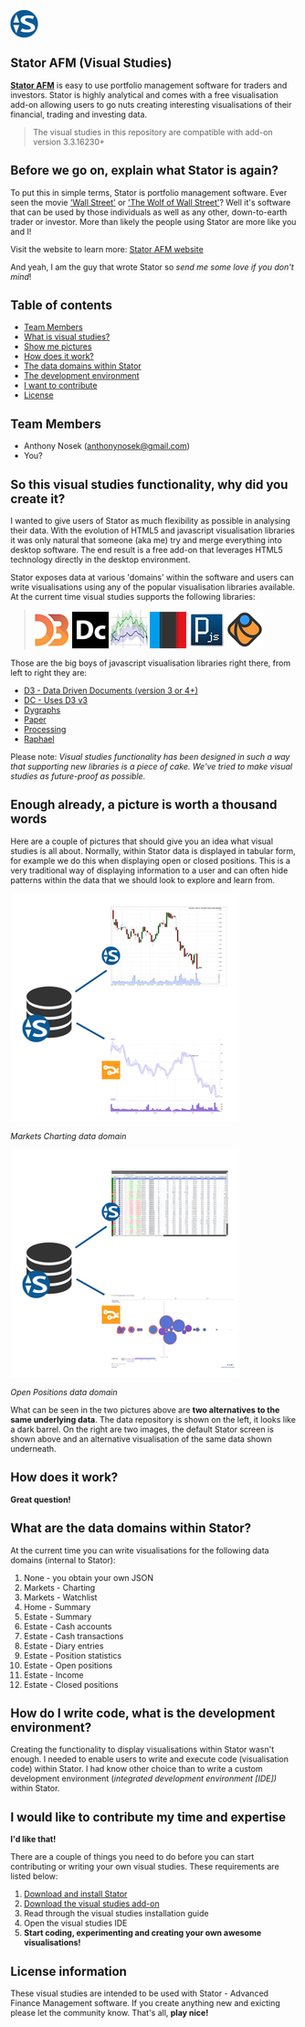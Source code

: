 <a href="http://www.stator-afm.com/">![Stator](https://raw.githubusercontent.com/anthonynosek/stator-visual-studies/master/_misc/graphics/stator_icon.png?raw=true)</a>

## Stator AFM (Visual Studies)

<a href="http://www.stator-afm.com">**Stator AFM**</a> is easy to use portfolio management software for traders and investors. Stator is highly analytical and comes with a free visualisation add-on allowing users to go nuts creating interesting visualisations of their financial, trading and investing data.

> The visual studies in this repository are compatible with add-on version 3.3.16230+

## Before we go on, explain what Stator is again?

To put this in simple terms, Stator is portfolio management software. Ever seen the movie <a href="http://www.imdb.com/title/tt0094291/">'Wall Street'</a> or <a href="http://www.imdb.com/title/tt0993846/">'The Wolf of Wall Street'</a>? Well it's software that can be used by those individuals as well as any other, down-to-earth trader or investor. More than likely the people using Stator are more like you and I!

Visit the website to learn more:
<a href="http://www.stator-afm.com">Stator AFM website</a>

And yeah, I am the guy that wrote Stator so <i>send me some love if you don't mind</i>!

## Table of contents
 
* [Team Members](#team-members)
* [What is visual studies?](#what-visual)
* [Show me pictures](#show-pictures)
* [How does it work?](#how-work)
* [The data domains within Stator](#data-domains)
* [The development environment](#ide-environment)
* [I want to contribute](#contribute)
* [License](#license)
 
## <a name="team-members"></a>Team Members
* Anthony Nosek (<anthonynosek@gmail.com>)
* You?

## <a name="what-visual"></a>So this visual studies functionality, why did you create it?

I wanted to give users of Stator as much flexibility as possible in analysing their data. With the evolution of HTML5 and javascript visualisation libraries it was only natural that someone (aka me) try and merge everything into desktop software. The end result is a free add-on that leverages HTML5 technology directly in the desktop environment.

Stator exposes data at various 'domains' within the software and users can write visualisations using any of the popular visualisation libraries available. At the current time visual studies supports the following libraries:

> <a href="http://d3js.org/">![D3](https://raw.githubusercontent.com/anthonynosek/stator-visual-studies/master/_misc/graphics/icon_d3js.jpg?raw=true)</a> 
> <a href="http://nickqizhu.github.io/dc.js/">![DC.js](https://raw.githubusercontent.com/anthonynosek/stator-visual-studies/master/_misc/graphics/icon_dcjs.jpg?raw=true)</a> 
> <a href="http://dygraphs.com/">![Dygraph.js](https://raw.githubusercontent.com/anthonynosek/stator-visual-studies/master/_misc/graphics/icon_dygraphsjs.jpg?raw=true)</a> 
> <a href="http://paperjs.org/">![Paper.js](https://raw.githubusercontent.com/anthonynosek/stator-visual-studies/master/_misc/graphics/icon_paperjs.jpg?raw=true)</a> 
> <a href="http://processingjs.org/">![Processing.js](https://raw.githubusercontent.com/anthonynosek/stator-visual-studies/master/_misc/graphics/icon_processingjs.jpg?raw=true)</a> 
> <a href="http://raphaeljs.com/">![Raphael.js](https://raw.githubusercontent.com/anthonynosek/stator-visual-studies/master/_misc/graphics/icon_raphaeljs.jpg?raw=true)</a> 

Those are the big boys of javascript visualisation libraries right there, from left to right they are:

* <a href="http://d3js.org/">D3 - Data Driven Documents (version 3 or 4+)</a>
* <a href="http://nickqizhu.github.io/dc.js/">DC - Uses D3 v3</a>
* <a href="http://dygraphs.com/">Dygraphs</a>
* <a href="http://paperjs.org/">Paper</a>
* <a href="http://processingjs.org/">Processing</a>
* <a href="http://raphaeljs.com/">Raphael</a>

Please note: <i>Visual studies functionality has been designed in such a way that supporting new libraries is a piece of cake. We've tried to make visual studies as future-proof as possible.</i>

## <a name="show-pictures"></a>Enough already, a picture is worth a thousand words

Here are a couple of pictures that should give you an idea what visual studies is all about. Normally, within Stator data is displayed in tabular form, for example we do this when displaying open or closed positions. This is a very traditional way of displaying information to a user and can often hide patterns within the data that we should look to explore and learn from.

![markets domain](https://raw.githubusercontent.com/anthonynosek/stator-visual-studies/master/_misc/graphics/visualstudies_chartdataexample.jpg?raw=true)

<i>Markets Charting data domain</i>

![position domain](https://raw.githubusercontent.com/anthonynosek/stator-visual-studies/master/_misc/graphics/visualstudies_closedpositiondataexample.jpg?raw=true)

<i>Open Positions data domain</i>

What can be seen in the two pictures above are **two alternatives to the same underlying data**. The data repository is shown on the left, it looks like a dark barrel. On the right are two images, the default Stator screen is shown above and an alternative visualisation of the same data shown underneath.

## <a name="how-work"></a>How does it work?

**Great question!**

## <a name="data-domains"></a>What are the data domains within Stator?

At the current time you can write visualisations for the following data domains (internal to Stator):

1. None - you obtain your own JSON
2. Markets - Charting
3. Markets - Watchlist
4. Home - Summary
5. Estate - Summary
6. Estate - Cash accounts
7. Estate - Cash transactions
8. Estate - Diary entries
9. Estate - Position statistics
10. Estate - Open positions
11. Estate - Income
12. Estate - Closed positions

## <a name="ide-environment"></a>How do I write code, what is the development environment?

Creating the functionality to display visualisations within Stator wasn't enough. I needed to enable users to write and execute code (visualisation code) within Stator. I had know other choice than to write a custom development environment (<i>integrated development environment [IDE])</i> within Stator.



## <a name="contribute"></a>I would like to contribute my time and expertise

**I'd like that!**

There are a couple of things you need to do before you can start contributing or writing your own visual studies. These requirements are listed below:

1. <a href="http://www.stator-afm.com">Download and install Stator</a>
2. <a href="http://www.stator-afm.com/about-stator-visualisation-studies/">Download the visual studies add-on</a>
3. Read through the visual studies installation guide
4. Open the visual studies IDE
5. **Start coding, experimenting and creating your own awesome visualisations!**

## <a name="license"></a>License information

These visual studies are intended to be used with Stator - Advanced Finance Management software. If you create anything new and exicting please let the community know. That's all, **play nice!**
